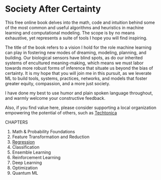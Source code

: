 # Society After Certainty

This free online book delves into the math, code and intuition behind some of the most common and useful algorithms and heuristics in machine learning and computational modeling. The scope is by no means exhaustive, yet represents a suite of tools I hope you will find inspiring. 

The title of the book refers to a vision I hold for the role machine learning can play in fostering new modes of dreaming, modeling, planning, and building. Our biological sensors have blind spots, as do our inherited systems of encultured meaning-making, which means we must labor towards more robust forms of inference that situate us beyond the bias of certainty. It is my hope that you will join me in this pursuit, as we leverate ML to build tools, systems, practices, networks, and models that foster greater equity, compassion, and a more just society. 

I have done my best to use humor and plain spoken language throughout, and warmly welcome your constructive feedback.  

Also, if you find value here, please consider supporting a local organization empowering the potential of others, such as [Techtonica](https://techtonica.org/) 

CHAPTERS
1. Math & Probability Foundations
2. Feature Transformation and Reduction 
3. [Regression](https://github.com/SioKCronin/society_after_certainty/tree/master/04.Regression) 
4. Classification
5. Ensemble Learning 
6. Reinforcement Learning 
7. Deep Learning 
8. Optimization 
9. Quantum ML
